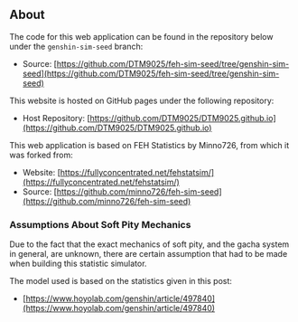 ## About

The code for this web application can be found in the repository below under the `genshin-sim-seed` branch:

* Source: [https://github.com/DTM9025/feh-sim-seed/tree/genshin-sim-seed](https://github.com/DTM9025/feh-sim-seed/tree/genshin-sim-seed)

This website is hosted on GitHub pages under the following repository:

* Host Repository: [https://github.com/DTM9025/DTM9025.github.io](https://github.com/DTM9025/DTM9025.github.io)


This web application is based on FEH Statistics by Minno726, from which it was forked from:

* Website: [https://fullyconcentrated.net/fehstatsim/](https://fullyconcentrated.net/fehstatsim/)
* Source: [https://github.com/minno726/feh-sim-seed](https://github.com/minno726/feh-sim-seed)

### Assumptions About Soft Pity Mechanics

Due to the fact that the exact mechanics of soft pity, and the gacha system in general, are unknown, there are
certain assumption that had to be made when building this statistic simulator.

The model used is based on the statistics given in this post:
* [https://www.hoyolab.com/genshin/article/497840](https://www.hoyolab.com/genshin/article/497840)
